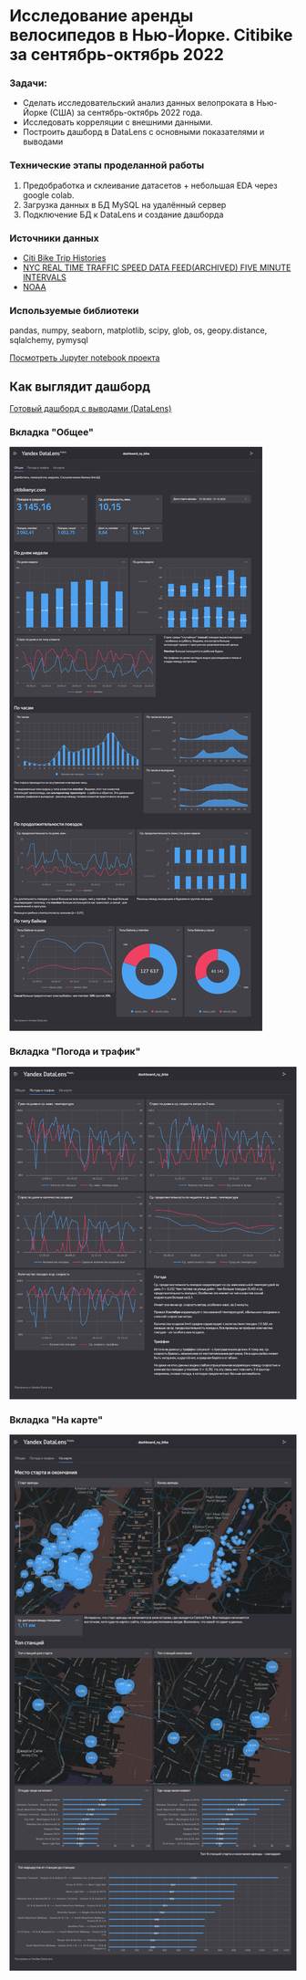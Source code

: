 Исследование аренды велосипедов в Нью-Йорке. Citibike за сентябрь-октябрь 2022
========================

### Задачи:
* Сделать исследовательский анализ данных велопроката в Нью-Йорке (США) за сентябрь-октябрь 2022 года. 
* Исследовать корреляции с внешними данными. 
* Построить дашборд в DataLens с основными показателями и выводами

### Технические этапы проделанной работы
1. Предобработка и склеивание датасетов + небольшая EDA через google colab.
2. Загрузка данных в БД MySQL на удалённый сервер
3. Подключение БД к DataLens и создание дашборда

### Источники данных
* [Citi Bike Trip Histories](https://ride.citibikenyc.com/system-data)
* [NYC REAL TIME TRAFFIC SPEED DATA FEED(ARCHIVED) FIVE MINUTE INTERVALS](https://data.beta.nyc/dataset/nyc-real-time-traffic-speed-data-feed-archived)
* [NOAA](https://www.ncei.noaa.gov/cdo-web/)

### Используемые библиотеки
pandas, numpy, seaborn, matplotlib, scipy, glob, os, geopy.distance, sqlalchemy, pymysql

[Посмотреть Jupyter notebook проекта](https://github.com/timurka/citybike-NY/blob/main/citibike_NY.ipynb) 

Как выглядит дашборд
-------------------------
[Готовый дашборд с выводами (DataLens)](https://datalens.yandex.ru/3oe7x2bnzxtcu-dashboard-ny-bike?tab=1M)

### Вкладка "Общее"
![](https://github.com/timurka/citybike-NY/blob/main/dashboard-screenshots/dashboard_main.png?raw=true)

### Вкладка "Погода и трафик"
![](https://github.com/timurka/citybike-NY/blob/main/dashboard-screenshots/dashboard_weather.png?raw=true)

### Вкладка "На карте"
![](https://github.com/timurka/citybike-NY/blob/main/dashboard-screenshots/dashboard_maps.png?raw=true)
